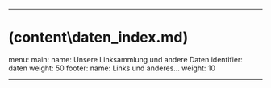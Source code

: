
---
# (content\daten\_index.md)
menu:
  main: 
    name: Unsere Linksammlung und andere Daten
    identifier: daten
    weight: 50
  footer: 
    name: Links und anderes...
    weight: 10
    
---
